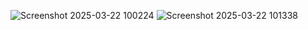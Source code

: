 ![Screenshot 2025-03-22 100224](https://github.com/user-attachments/assets/aa61a738-c638-4220-8ff9-3f978cad7bb8)
![Screenshot 2025-03-22 101338](https://github.com/user-attachments/assets/0af53b0b-e39b-4763-92c2-42ca1aea9cf5)

